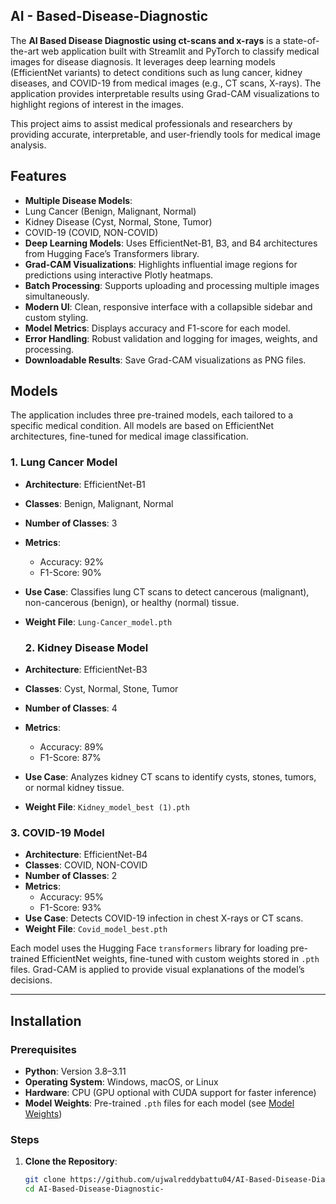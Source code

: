 ## AI - Based-Disease-Diagnostic
The **AI Based Disease Diagnostic using ct-scans and x-rays** is a state-of-the-art web application built with Streamlit and PyTorch to classify medical images for disease diagnosis. It leverages deep learning models (EfficientNet variants) to detect conditions such as lung cancer, kidney diseases, and COVID-19 from medical images (e.g., CT scans, X-rays). The application provides interpretable results using Grad-CAM visualizations to highlight regions of interest in the images.

This project aims to assist medical professionals and researchers by providing accurate, interpretable, and user-friendly tools for medical image analysis.

## Features

- **Multiple Disease Models**:
- Lung Cancer (Benign, Malignant, Normal)
- Kidney Disease (Cyst, Normal, Stone, Tumor)
- COVID-19 (COVID, NON-COVID)
- **Deep Learning Models**: Uses EfficientNet-B1, B3, and B4 architectures from Hugging Face’s Transformers library.
- **Grad-CAM Visualizations**: Highlights influential image regions for predictions using interactive Plotly heatmaps.
- **Batch Processing**: Supports uploading and processing multiple images simultaneously.
- **Modern UI**: Clean, responsive interface with a collapsible sidebar and custom styling.
- **Model Metrics**: Displays accuracy and F1-score for each model.
- **Error Handling**: Robust validation and logging for images, weights, and processing.
- **Downloadable Results**: Save Grad-CAM visualizations as PNG files.

## Models
The application includes three pre-trained models, each tailored to a specific medical condition. All models are based on EfficientNet architectures, fine-tuned for medical image classification.

### 1. Lung Cancer Model
- **Architecture**: EfficientNet-B1
- **Classes**: Benign, Malignant, Normal
- **Number of Classes**: 3
- **Metrics**:
  - Accuracy: 92%
  - F1-Score: 90%
- **Use Case**: Classifies lung CT scans to detect cancerous (malignant), non-cancerous (benign), or healthy (normal) tissue.
- **Weight File**: `Lung-Cancer_model.pth`

  ### 2. Kidney Disease Model
- **Architecture**: EfficientNet-B3
- **Classes**: Cyst, Normal, Stone, Tumor
- **Number of Classes**: 4
- **Metrics**:
  - Accuracy: 89%
  - F1-Score: 87%
- **Use Case**: Analyzes kidney CT scans to identify cysts, stones, tumors, or normal kidney tissue.
- **Weight File**: `Kidney_model_best (1).pth`

### 3. COVID-19 Model
- **Architecture**: EfficientNet-B4
- **Classes**: COVID, NON-COVID
- **Number of Classes**: 2
- **Metrics**:
  - Accuracy: 95%
  - F1-Score: 93%
- **Use Case**: Detects COVID-19 infection in chest X-rays or CT scans.
- **Weight File**: `Covid_model_best.pth`

Each model uses the Hugging Face `transformers` library for loading pre-trained EfficientNet weights, fine-tuned with custom weights stored in `.pth` files. Grad-CAM is applied to provide visual explanations of the model’s decisions.

---

## Installation

### Prerequisites
- **Python**: Version 3.8–3.11
- **Operating System**: Windows, macOS, or Linux
- **Hardware**: CPU (GPU optional with CUDA support for faster inference)
- **Model Weights**: Pre-trained `.pth` files for each model (see [Model Weights](#model-weights))

### Steps
1. **Clone the Repository**:
   ```bash
   git clone https://github.com/ujwalreddybattu04/AI-Based-Disease-Diagnostic-.git
   cd AI-Based-Disease-Diagnostic-

